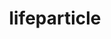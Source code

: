---
title: lifeparticle
github: https://github.com/lifeparticle
mode: dark
transition: 1s
score: 86.4
archetype:
- Github Actions
---